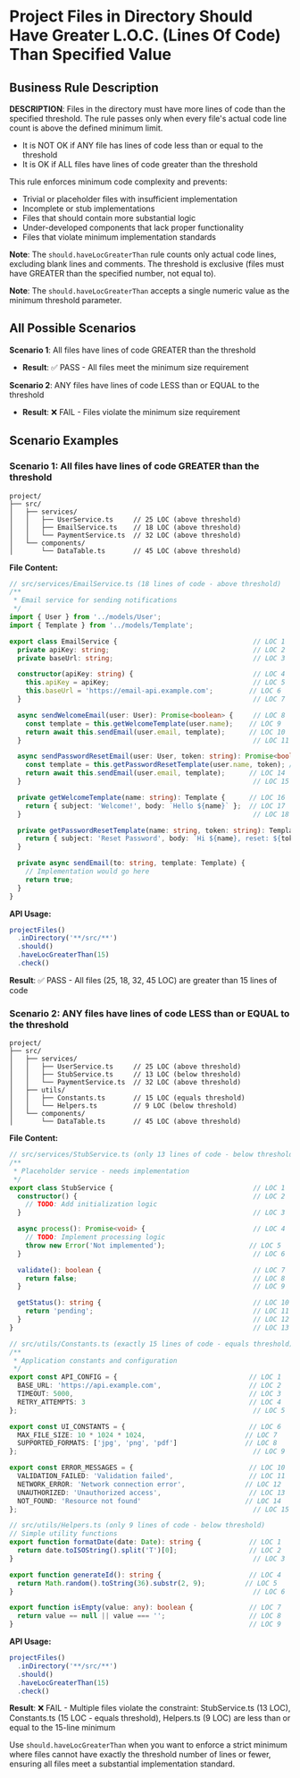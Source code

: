 # Project Files in Directory Should Have Greater L.O.C. (Lines Of Code) Than Specified Value

## Business Rule Description

**DESCRIPTION**: Files in the directory must have more lines of code than the specified threshold. The rule passes only when every file's actual code line count is above the defined minimum limit.

- It is NOT OK if ANY file has lines of code less than or equal to the threshold
- It is OK if ALL files have lines of code greater than the threshold

This rule enforces minimum code complexity and prevents:
- Trivial or placeholder files with insufficient implementation
- Incomplete or stub implementations
- Files that should contain more substantial logic
- Under-developed components that lack proper functionality
- Files that violate minimum implementation standards

**Note**: The `should.haveLocGreaterThan` rule counts only actual code lines, excluding blank lines and comments. The threshold is exclusive (files must have GREATER than the specified number, not equal to).

**Note**: The `should.haveLocGreaterThan` accepts a single numeric value as the minimum threshold parameter.

## All Possible Scenarios

**Scenario 1**: All files have lines of code GREATER than the threshold
- **Result**: ✅ PASS - All files meet the minimum size requirement

**Scenario 2**: ANY files have lines of code LESS than or EQUAL to the threshold
- **Result**: ❌ FAIL - Files violate the minimum size requirement

## Scenario Examples

### Scenario 1: All files have lines of code GREATER than the threshold
```
project/
├── src/
│   ├── services/
│   │   ├── UserService.ts     // 25 LOC (above threshold)
│   │   ├── EmailService.ts    // 18 LOC (above threshold)
│   │   └── PaymentService.ts  // 32 LOC (above threshold)
│   └── components/
│       └── DataTable.ts       // 45 LOC (above threshold)
```

**File Content:**
```typescript
// src/services/EmailService.ts (18 lines of code - above threshold)
/**
 * Email service for sending notifications
 */
import { User } from '../models/User';
import { Template } from '../models/Template';

export class EmailService {                                  // LOC 1
  private apiKey: string;                                    // LOC 2
  private baseUrl: string;                                   // LOC 3

  constructor(apiKey: string) {                              // LOC 4
    this.apiKey = apiKey;                                    // LOC 5
    this.baseUrl = 'https://email-api.example.com';         // LOC 6
  }                                                          // LOC 7

  async sendWelcomeEmail(user: User): Promise<boolean> {     // LOC 8
    const template = this.getWelcomeTemplate(user.name);    // LOC 9
    return await this.sendEmail(user.email, template);      // LOC 10
  }                                                          // LOC 11

  async sendPasswordResetEmail(user: User, token: string): Promise<boolean> { // LOC 12
    const template = this.getPasswordResetTemplate(user.name, token); // LOC 13
    return await this.sendEmail(user.email, template);      // LOC 14
  }                                                          // LOC 15

  private getWelcomeTemplate(name: string): Template {      // LOC 16
    return { subject: 'Welcome!', body: `Hello ${name}` };  // LOC 17
  }                                                          // LOC 18

  private getPasswordResetTemplate(name: string, token: string): Template {
    return { subject: 'Reset Password', body: `Hi ${name}, reset: ${token}` };
  }

  private async sendEmail(to: string, template: Template) {
    // Implementation would go here
    return true;
  }
}
```

**API Usage:**
```typescript
projectFiles()
  .inDirectory('**/src/**')
  .should()
  .haveLocGreaterThan(15)
  .check()
```

**Result**: ✅ PASS - All files (25, 18, 32, 45 LOC) are greater than 15 lines of code

### Scenario 2: ANY files have lines of code LESS than or EQUAL to the threshold
```
project/
├── src/
│   ├── services/
│   │   ├── UserService.ts     // 25 LOC (above threshold)
│   │   ├── StubService.ts     // 13 LOC (below threshold)
│   │   └── PaymentService.ts  // 32 LOC (above threshold)
│   ├── utils/
│   │   ├── Constants.ts       // 15 LOC (equals threshold)
│   │   └── Helpers.ts         // 9 LOC (below threshold)
│   └── components/
│       └── DataTable.ts       // 45 LOC (above threshold)
```

**File Content:**
```typescript
// src/services/StubService.ts (only 13 lines of code - below threshold)
/**
 * Placeholder service - needs implementation
 */
export class StubService {                                   // LOC 1
  constructor() {                                            // LOC 2
    // TODO: Add initialization logic                        
  }                                                          // LOC 3

  async process(): Promise<void> {                           // LOC 4
    // TODO: Implement processing logic                      
    throw new Error('Not implemented');                     // LOC 5
  }                                                          // LOC 6

  validate(): boolean {                                      // LOC 7
    return false;                                            // LOC 8
  }                                                          // LOC 9

  getStatus(): string {                                      // LOC 10
    return 'pending';                                        // LOC 11
  }                                                          // LOC 12
}                                                            // LOC 13

// src/utils/Constants.ts (exactly 15 lines of code - equals threshold)
/**
 * Application constants and configuration
 */
export const API_CONFIG = {                                 // LOC 1
  BASE_URL: 'https://api.example.com',                      // LOC 2
  TIMEOUT: 5000,                                            // LOC 3
  RETRY_ATTEMPTS: 3                                         // LOC 4
};                                                           // LOC 5

export const UI_CONSTANTS = {                               // LOC 6
  MAX_FILE_SIZE: 10 * 1024 * 1024,                         // LOC 7
  SUPPORTED_FORMATS: ['jpg', 'png', 'pdf']                 // LOC 8
};                                                           // LOC 9

export const ERROR_MESSAGES = {                             // LOC 10
  VALIDATION_FAILED: 'Validation failed',                   // LOC 11
  NETWORK_ERROR: 'Network connection error',               // LOC 12
  UNAUTHORIZED: 'Unauthorized access',                      // LOC 13
  NOT_FOUND: 'Resource not found'                          // LOC 14
};                                                           // LOC 15

// src/utils/Helpers.ts (only 9 lines of code - below threshold)
// Simple utility functions
export function formatDate(date: Date): string {            // LOC 1
  return date.toISOString().split('T')[0];                  // LOC 2
}                                                            // LOC 3

export function generateId(): string {                      // LOC 4
  return Math.random().toString(36).substr(2, 9);          // LOC 5
}                                                            // LOC 6

export function isEmpty(value: any): boolean {              // LOC 7
  return value == null || value === '';                     // LOC 8
}                                                           // LOC 9
```

**API Usage:**
```typescript
projectFiles()
  .inDirectory('**/src/**')
  .should()
  .haveLocGreaterThan(15)
  .check()
```

**Result**: ❌ FAIL - Multiple files violate the constraint: StubService.ts (13 LOC), Constants.ts (15 LOC - equals threshold), Helpers.ts (9 LOC) are less than or equal to the 15-line minimum

Use `should.haveLocGreaterThan` when you want to enforce a strict minimum where files cannot have exactly the threshold number of lines or fewer, ensuring all files meet a substantial implementation standard.